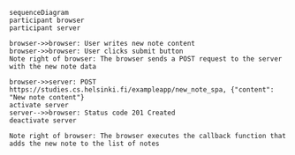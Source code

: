     sequenceDiagram
    participant browser
    participant server

    browser->>browser: User writes new note content
    browser->>browser: User clicks submit button
    Note right of browser: The browser sends a POST request to the server with the new note data

    browser->>server: POST https://studies.cs.helsinki.fi/exampleapp/new_note_spa, {"content": "New note content"}
    activate server
    server-->>browser: Status code 201 Created
    deactivate server

    Note right of browser: The browser executes the callback function that adds the new note to the list of notes
